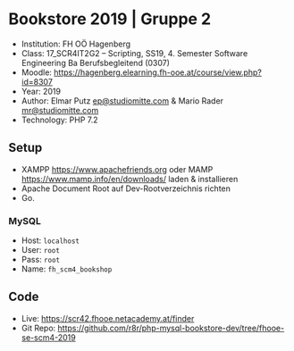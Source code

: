 # Bookstore 2019 | Gruppe 2

* Institution: FH OÖ Hagenberg
* Class: 17_SCR4IT2G2 – Scripting, SS19, 4. Semester Software Engineering Ba Berufsbegleitend (0307)
* Moodle: <https://hagenberg.elearning.fh-ooe.at/course/view.php?id=8307>
* Year: 2019
* Author: Elmar Putz <ep@studiomitte.com> & Mario Rader <mr@studiomitte.com>
* Technology: PHP 7.2

## Setup

* XAMPP <https://www.apachefriends.org> oder MAMP <https://www.mamp.info/en/downloads/> laden & installieren
* Apache Document Root auf Dev-Rootverzeichnis richten
* Go.

### MySQL

* Host: ```localhost```
* User: ```root```
* Pass: ```root```
* Name: ```fh_scm4_bookshop```

## Code
* Live: <https://scr42.fhooe.netacademy.at/finder>
* Git Repo: <https://github.com/r8r/php-mysql-bookstore-dev/tree/fhooe-se-scm4-2019>

